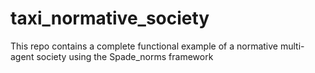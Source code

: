 # taxi_normative_society
This repo contains a complete functional example of a normative multi-agent society using the Spade_norms framework
